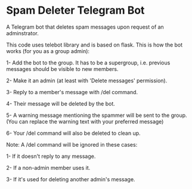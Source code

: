 # Spam Deleter Telegram Bot
A Telegram bot that deletes spam messages upon request of an adminstrator.

This code uses telebot library and is based on flask. This is how the bot works (for you as a group admin):

1- Add the bot to the group. It has to be a supergroup, i.e. previous messages should be visible to new members.

2- Make it an admin (at least with 'Delete messages' permission).

3- Reply to a member's message with /del command.

4- Their message will be deleted by the bot.

5- A warning message mentioning the spammer will be sent to the group. (You can replace the warning text with your preferred message)

6- Your /del command will also be deleted to clean up.

Note: A /del command will be ignored in these cases:

1- If it doesn't reply to any message.

2- If a non-admin member uses it.

3- If it's used for deleting another admin's message.
